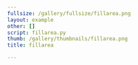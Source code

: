 ```yaml
---
fullsize: /gallery/fullsize/fillarea.png
layout: example
other: []
script: fillarea.py
thumb: /gallery/thumbnails/fillarea.png
title: fillarea

---
```

